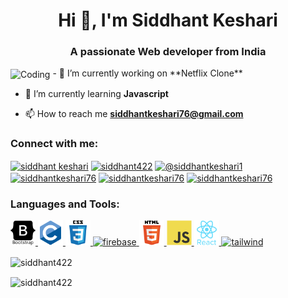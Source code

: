 <h1 align="center">Hi 👋, I'm Siddhant Keshari</h1>
<h3 align="center">A passionate Web developer from India</h3>
<img align ="center" alt ="Coding" width ="400" src ="https://camo.githubusercontent.com/fe63ad82cd0ea16571908365dcb3aff7a9715881cbeb881dba7def507d2790ea/68747470733a2f2f6d69726f2e6d656469756d2e636f6d2f6d61782f313336302f302a67714f33736c4c6d4762346d55656a652e676966">
- 🔭 I’m currently working on **Netflix Clone**

- 🌱 I’m currently learning **Javascript**

- 📫 How to reach me **siddhantkeshari76@gmail.com**

<h3 align="left">Connect with me:</h3>
<p align="left">
<a href="https://linkedin.com/in/siddhant keshari" target="blank"><img align="center" src="https://raw.githubusercontent.com/rahuldkjain/github-profile-readme-generator/master/src/images/icons/Social/linked-in-alt.svg" alt="siddhant keshari" height="30" width="40" /></a>
<a href="https://www.codechef.com/users/siddhant422" target="blank"><img align="center" src="https://cdn.jsdelivr.net/npm/simple-icons@3.1.0/icons/codechef.svg" alt="siddhant422" height="30" width="40" /></a>
<a href="https://www.hackerrank.com/@siddhantkeshari1" target="blank"><img align="center" src="https://raw.githubusercontent.com/rahuldkjain/github-profile-readme-generator/master/src/images/icons/Social/hackerrank.svg" alt="@siddhantkeshari1" height="30" width="40" /></a>
<a href="https://codeforces.com/profile/siddhantkeshari76" target="blank"><img align="center" src="https://raw.githubusercontent.com/rahuldkjain/github-profile-readme-generator/master/src/images/icons/Social/codeforces.svg" alt="siddhantkeshari76" height="30" width="40" /></a>
<a href="https://www.leetcode.com/siddhantkeshari76" target="blank"><img align="center" src="https://raw.githubusercontent.com/rahuldkjain/github-profile-readme-generator/master/src/images/icons/Social/leet-code.svg" alt="siddhantkeshari76" height="30" width="40" /></a>
<a href="https://auth.geeksforgeeks.org/user/siddhantkeshari76" target="blank"><img align="center" src="https://raw.githubusercontent.com/rahuldkjain/github-profile-readme-generator/master/src/images/icons/Social/geeks-for-geeks.svg" alt="siddhantkeshari76" height="30" width="40" /></a>
</p>

<h3 align="left">Languages and Tools:</h3>
<p align="left"> <a href="https://getbootstrap.com" target="_blank" rel="noreferrer"> <img src="https://raw.githubusercontent.com/devicons/devicon/master/icons/bootstrap/bootstrap-plain-wordmark.svg" alt="bootstrap" width="40" height="40"/> </a> <a href="https://www.cprogramming.com/" target="_blank" rel="noreferrer"> <img src="https://raw.githubusercontent.com/devicons/devicon/master/icons/c/c-original.svg" alt="c" width="40" height="40"/> </a> <a href="https://www.w3schools.com/css/" target="_blank" rel="noreferrer"> <img src="https://raw.githubusercontent.com/devicons/devicon/master/icons/css3/css3-original-wordmark.svg" alt="css3" width="40" height="40"/> </a> <a href="https://firebase.google.com/" target="_blank" rel="noreferrer"> <img src="https://www.vectorlogo.zone/logos/firebase/firebase-icon.svg" alt="firebase" width="40" height="40"/> </a> <a href="https://www.w3.org/html/" target="_blank" rel="noreferrer"> <img src="https://raw.githubusercontent.com/devicons/devicon/master/icons/html5/html5-original-wordmark.svg" alt="html5" width="40" height="40"/> </a> <a href="https://developer.mozilla.org/en-US/docs/Web/JavaScript" target="_blank" rel="noreferrer"> <img src="https://raw.githubusercontent.com/devicons/devicon/master/icons/javascript/javascript-original.svg" alt="javascript" width="40" height="40"/> </a> <a href="https://reactjs.org/" target="_blank" rel="noreferrer"> <img src="https://raw.githubusercontent.com/devicons/devicon/master/icons/react/react-original-wordmark.svg" alt="react" width="40" height="40"/> </a> <a href="https://tailwindcss.com/" target="_blank" rel="noreferrer"> <img src="https://www.vectorlogo.zone/logos/tailwindcss/tailwindcss-icon.svg" alt="tailwind" width="40" height="40"/> </a> </p>

<p><img align="center" src="https://github-readme-stats.vercel.app/api/top-langs?username=siddhant422&show_icons=true&locale=en&layout=compact" alt="siddhant422" /></p>

<p><img align="center" src="https://github-readme-streak-stats.herokuapp.com/?user=siddhant422&" alt="siddhant422" /></p>

